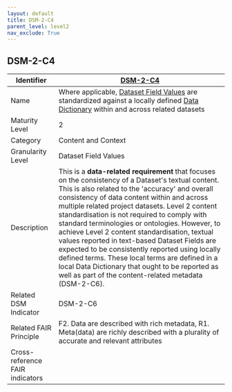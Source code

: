```yaml
---
layout: default
title: DSM-2-C4
parent_level: level2
nav_exclude: True
---
```


## DSM-2-C4

| Identifier | [DSM-2-C4](https://github.com/FAIRplus/Data-Maturity/blob/master/docs/_indicators/DSM-2-C4.md) |
| ---------- | ----------|
| Name | Where applicable, [Dataset Field Values](https://fairplus.github.io/Data-Maturity/docs/Glossary/#dataset-field-values) are standardized against a locally defined [Data Dictionary](https://fairplus.github.io/Data-Maturity/docs/Glossary/#data-dictionary) within and across related datasets |
| Maturity Level | 2 |
| Category | Content and Context |
| Granularity Level | Dataset Field Values |
| Description | This is a **data-related requirement** that focuses on the consistency of a Dataset's textual content. This is also related to the 'accuracy' and overall consistency of data content within and across multiple related project datasets. Level 2 content standardisation is not required to comply with standard terminologies or ontologies. However, to achieve Level 2 content standardisation, textual values reported in text-based Dataset Fields are expected to be consistently reported using locally defined terms. These local terms are defined in a local Data Dictionary that ought to be reported as well as part of the content-related metadata (DSM-2-C6). |
| Related DSM Indicator | DSM-2-C6 |
| Related FAIR Principle | F2. Data are described with rich metadata, R1. Meta(data) are richly described with a plurality of accurate and relevant attributes |
| Cross-reference FAIR indicators | |
